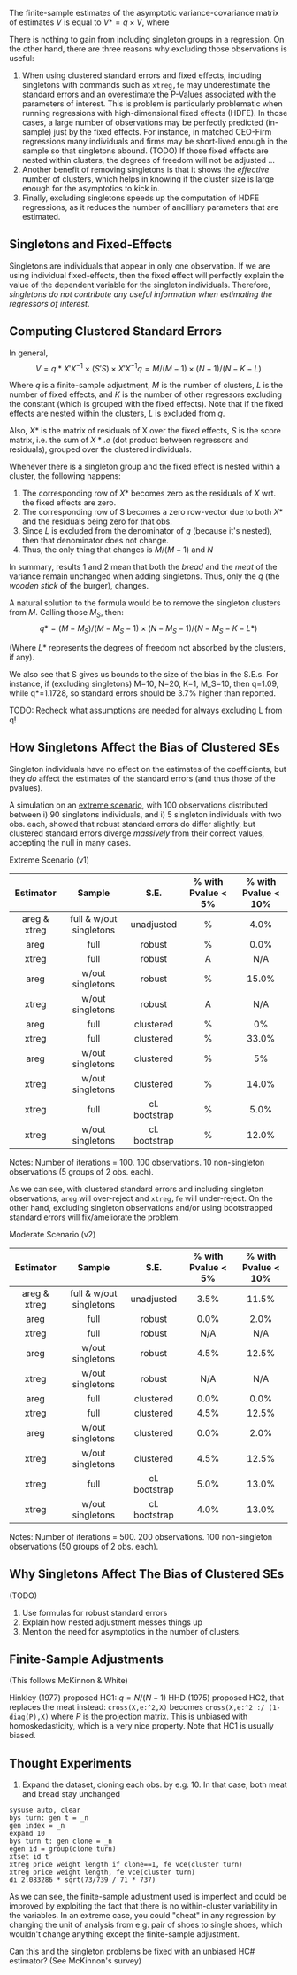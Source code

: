 

The finite-sample estimates of the asymptotic variance-covariance matrix of estimates $V$ is equal to $V* = q \times V$, where



There is nothing to gain from including singleton groups in a regression. On the other hand, there are three reasons why excluding those observations is useful:

1. When using clustered standard errors and fixed effects, including singletons with commands such as `xtreg,fe` may underestimate the standard errors and an overestimate the P-Values associated with the parameters of interest.
This is problem is particularly problematic when running regressions with high-dimensional fixed effects (HDFE). In those cases, a large number of observations may be perfectly predicted (in-sample) just by the fixed effects. For instance, in matched CEO-Firm regressions many individuals and firms may be short-lived enough in the sample so that singletons abound.
(TODO) If those fixed effects are nested within clusters, the degrees of freedom will not be adjusted ...
2. Another benefit of removing singletons is that it shows the *effective* number of clusters, which helps in knowing if the cluster size is large enough for the asymptotics to kick in.
3. Finally, excluding singletons speeds up the computation of HDFE regressions, as it reduces the number of ancilliary parameters that are estimated.




## Singletons and Fixed-Effects

Singletons are individuals that appear in only one observation. If we are using individual fixed-effects, then the fixed effect will perfectly explain the value of the dependent variable for the singleton individuals. Therefore, *singletons do not contribute any useful information when estimating the regressors of interest*.

## Computing Clustered Standard Errors

In general,
$$
V = q * {X'X}^{-1} \times (S'S) \times {X'X}^{-1}
q = M / (M-1) \times (N-1) / (N-K-L)
$$

Where $q$ is a finite-sample adjustment, $M$ is the number of clusters, $L$ is the number of fixed effects, and $K$ is the number of other regressors excluding the constant (which is grouped with the fixed effects). Note that if the fixed effects are nested within the clusters, $L$ is excluded from $q$.

Also, $X*$ is the matrix of residuals of X over the fixed effects, $S$ is the score matrix, i.e. the sum of $X* . e$ (dot product between regressors and residuals), grouped over the clustered individuals.

Whenever there is a singleton group and the fixed effect is nested within a cluster, the following happens:
1. The corresponding row of $X*$ becomes zero as the residuals of $X$ wrt. the fixed effects are zero. 
2. The corresponding row of S becomes a zero row-vector due to both $X*$ and the residuals being zero for that obs.
3. Since $L$ is excluded from the denominator of $q$ (because it's nested), then that denominator does not change.
4. Thus, the only thing that changes is $M/(M-1)$ and $N$

In summary, results 1 and 2 mean that both the *bread* and the *meat* of the variance remain unchanged when adding singletons. Thus, only the $q$ (the *wooden stick* of the burger), changes.

A natural solution to the formula would be to remove the singleton clusters from $M$. Calling those $M_S$, then:
$$
q* = (M-M_S) / (M-M_S-1) \times (N-M_S-1) / (N-M_S-K-L*)
$$

(Where $L*$ represents the degrees of freedom not absorbed by the clusters, if any).

We also see that S gives us bounds to the size of the bias in the S.E.s. For instance, if (excluding singletons) M=10, N=20, K=1, M_S=10, then
q=1.09, while q*=1.1728, so standard errors should be 3.7% higher than reported.

TODO: Recheck what assumptions are needed for always excluding L from q!

## How Singletons Affect the Bias of Clustered SEs

Singleton individuals have no effect on the estimates of the coefficients, but they *do* affect the estimates of the standard errors (and thus those of the pvalues).

A simulation on an [extreme scenario](https://github.com/sergiocorreia/reghdfe/blob/master/misc/example_nested_bug.do), with 100 observations distributed between i) 90 singletons individuals, and i) 5 singleton individuals with two obs. each, showed that robust standard errors do differ slightly, but clustered standard errors diverge *massively* from their correct values, accepting the null in many cases.

Extreme Scenario (v1)

|   Estimator  |          Sample         |      S.E.     | % with Pvalue < 5%    | % with Pvalue < 10%   |
|:------------:|:-----------------------:|:-------------:|:---------------------:|:---------------------:|
| areg & xtreg | full & w/out singletons |   unadjusted  |                     % |                  4.0% |
|     areg     |           full          |     robust    |                     % |                  0.0% |
|     xtreg    |           full          |     robust    |                     A |                   N/A |
|     areg     |     w/out singletons    |     robust    |                     % |                 15.0% |
|     xtreg    |     w/out singletons    |     robust    |                     A |                   N/A |
|     areg     |           full          |   clustered   |                     % |                    0% |
|     xtreg    |           full          |   clustered   |                     % |                 33.0% |
|     areg     |     w/out singletons    |   clustered   |                     % |                    5% |
|     xtreg    |     w/out singletons    |   clustered   |                     % |                 14.0% |
|     xtreg    |           full          | cl. bootstrap |                     % |                  5.0% |
|     xtreg    |     w/out singletons    | cl. bootstrap |                     % |                 12.0% |
Notes: Number of iterations = 100. 100 observations. 10 non-singleton observations (5 groups of 2 obs. each).


As we can see, with clustered standard errors and including singleton observations, `areg` will over-reject and `xtreg,fe` will under-reject. On the other hand, excluding singleton observations and/or using bootstrapped standard errors will fix/ameliorate the problem.

Moderate Scenario (v2)

|   Estimator  |          Sample         |      S.E.     | % with Pvalue < 5%    | % with Pvalue < 10%   |
|:------------:|:-----------------------:|:-------------:|:---------------------:|:---------------------:|
| areg & xtreg | full & w/out singletons |   unadjusted  |                  3.5% |                 11.5% |
|     areg     |           full          |     robust    |                  0.0% |                  2.0% |
|     xtreg    |           full          |     robust    |                   N/A |                   N/A |
|     areg     |     w/out singletons    |     robust    |                  4.5% |                 12.5% |
|     xtreg    |     w/out singletons    |     robust    |                   N/A |                   N/A |
|     areg     |           full          |   clustered   |                  0.0% |                  0.0% |
|     xtreg    |           full          |   clustered   |                  4.5% |                 12.5% |
|     areg     |     w/out singletons    |   clustered   |                  0.0% |                  2.0% |
|     xtreg    |     w/out singletons    |   clustered   |                  4.5% |                 12.5% |
|     xtreg    |           full          | cl. bootstrap |                  5.0% |                 13.0% |
|     xtreg    |     w/out singletons    | cl. bootstrap |                  4.0% |                 13.0% |
Notes: Number of iterations = 500. 200 observations. 100 non-singleton observations (50 groups of 2 obs. each).


## Why Singletons Affect The Bias of Clustered SEs

(TODO)
1. Use formulas for robust standard errors
2. Explain how nested adjustment messes things up
3. Mention the need for asymptotics in the number of clusters.


## Finite-Sample Adjustments

(This follows McKinnon & White)

Hinkley (1977) proposed HC1: $q=N/(N-1)$
HHD (1975) proposed HC2, that replaces the meat instead: `cross(X,e:^2,X)` becomes `cross(X,e:^2 :/ (1-diag(P),X)` where $P$ is the projection matrix. This is unbiased with homoskedasticity, which is a very nice property. Note that HC1 is usually biased.


## Thought Experiments

1. Expand the dataset, cloning each obs. by e.g. 10. In that case, both meat and bread stay unchanged

```
sysuse auto, clear
bys turn: gen t = _n
gen index = _n
expand 10
bys turn t: gen clone = _n
egen id = group(clone turn)
xtset id t
xtreg price weight length if clone==1, fe vce(cluster turn)
xtreg price weight length, fe vce(cluster turn)
di 2.083286 * sqrt(73/739 / 71 * 737)
```
As we can see, the finite-sample adjustment used is imperfect and could be improved by exploiting the fact that there is no within-cluster variability in the variables. In an extreme case, you could "cheat" in any regression by changing the unit of analysis from e.g. pair of shoes to single shoes, which wouldn't change anything except the finite-sample adjustment.

Can this and the singleton problems be fixed with an unbiased HC# estimator? (See McKinnon's survey)